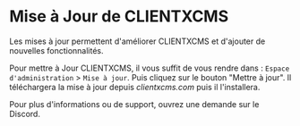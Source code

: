 # Mise à Jour de CLIENTXCMS
Les mises à jour permettent d'améliorer CLIENTXCMS et d'ajouter de nouvelles fonctionnalités.

Pour mettre à Jour CLIENTXCMS, il vous suffit de vous rendre dans : `Espace d'administration` > `Mise à jour`. Puis cliquez sur le bouton "Mettre à jour". Il téléchargera la mise à jour depuis *clientxcms.com* puis il l'installera.

Pour plus d'informations ou de support, ouvrez une demande sur le Discord.
